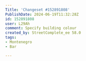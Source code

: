 ```yaml
---
Title: 'Changeset #152891808'
PublishDate: 2024-06-19T11:32:28Z
id: 152891808
user: L29Ah
comment: Specify building colour
created_by: StreetComplete_ee 58.0
tags:
- Montenegro
- Bar

---
```

